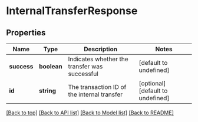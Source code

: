 # InternalTransferResponse

## Properties

|Name | Type | Description | Notes|
|------------ | ------------- | ------------- | -------------|
|**success** | **boolean** | Indicates whether the transfer was successful | [default to undefined]|
|**id** | **string** | The transaction ID of the internal transfer | [optional] [default to undefined]|




[[Back to top]](#) [[Back to API list]](../../README.md#documentation-for-api-endpoints) [[Back to Model list]](../../README.md#documentation-for-models) [[Back to README]](../../README.md)
